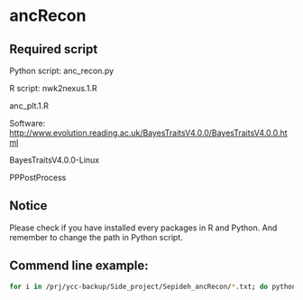# ancRecon

## Required script
Python script: 
anc_recon.py

R script: 
nwk2nexus.1.R

anc_plt.1.R

Software:
http://www.evolution.reading.ac.uk/BayesTraitsV4.0.0/BayesTraitsV4.0.0.html

BayesTraitsV4.0.0-Linux

PPPostProcess

## Notice
Please check if you have installed every packages in R and Python.
And remember to change the path in Python script.

## Commend line example:
```bash
for i in /prj/ycc-backup/Side_project/Sepideh_ancRecon/*.txt; do python /prj/ycc-backup/script/anc_recon.1.py $i; done;
```

